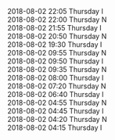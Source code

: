 2018-08-02 22:05 Thursday  I  
2018-08-02 22:00 Thursday  N  
2018-08-02 21:55 Thursday  I  
2018-08-02 20:50 Thursday  N  
2018-08-02 19:30 Thursday  I  
2018-08-02 09:55 Thursday  N  
2018-08-02 09:50 Thursday  I  
2018-08-02 09:35 Thursday  N  
2018-08-02 08:00 Thursday  I  
2018-08-02 07:20 Thursday  N  
2018-08-02 06:40 Thursday  I  
2018-08-02 04:55 Thursday  N  
2018-08-02 04:45 Thursday  I  
2018-08-02 04:20 Thursday  N  
2018-08-02 04:15 Thursday  I  

